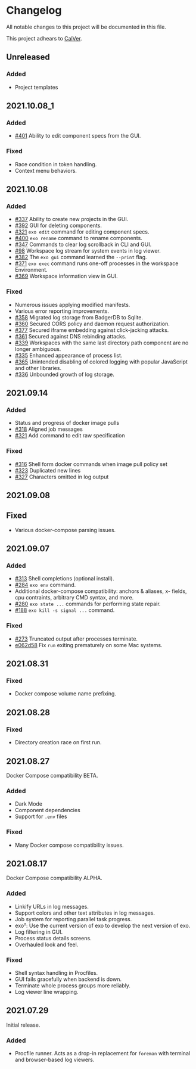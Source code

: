 # Changelog

All notable changes to this project will be documented in this file.

This project adhears to [CalVer](./doc/versioning.md).

## Unreleased

### Added

- Project templates


## 2021.10.08_1

### Added

- [#401](https://github.com/deref/exo/pull/401) Ability to edit component specs from the GUI.

### Fixed

- Race condition in token handling.
- Context menu behaviors.


## 2021.10.08

### Added

- [#337](https://github.com/deref/exo/pull/337) Ability to create new projects in the GUI.
- [#392](https://github.com/deref/exo/pull/392) GUI for deleting components.
- [#321](https://github.com/deref/exo/pull/321) `exo edit` command for editing component specs.
- [#400](https://github.com/deref/exo/pull/400) `exo rename` command to rename components.
- [#347](https://github.com/deref/exo/issues/347) Commands to clear log scrollback in CLI and GUI.
- [#98](https://github.com/deref/exo/issues/98) Workspace log stream for system events in log viewer.
- [#382](https://github.com/deref/exo/pull/382) The `exo gui` command learned the `--print` flag.
- [#371](https://github.com/deref/exo/pull/371) `exo exec` command runs one-off
  processes in the workspace Environment.
- [#369](https://github.com/deref/exo/pull/369) Workspace information view in GUI.

### Fixed

- Numerous issues applying modified manifests.
- Various error reporting improvements.
- [#358](https://github.com/deref/exo/pull/358) Migrated log storage from
  BadgerDB to Sqlite.
- [#360](https://github.com/deref/exo/issues/360) Secured CORS policy and
  daemon request authorization.
- [#377](https://github.com/deref/exo/pull/377) Secured iframe embedding
  against click-jacking attacks.
- [#361](https://github.com/deref/exo/pull/361) Secured against DNS rebinding attacks.
- [#339](https://github.com/deref/exo/pull/339) Workspaces with the same last
  directory path component are no longer ambiguous.
- [#335](https://github.com/deref/exo/pull/335) Enhanced appearance of process list.
- [#365](https://github.com/deref/exo/pull/365) Unintended disabling of colored
  logging with popular JavaScript and other libraries.
- [#336](https://github.com/deref/exo/issues/336) Unbounded growth of log storage.


## 2021.09.14

### Added

- Status and progress of docker image pulls
- [#318](https://github.com/deref/exo/pull/318) Aligned job messages
- [#321](https://github.com/deref/exo/pull/321) Add command to edit raw specification

### Fixed

- [#316](https://github.com/deref/exo/pull/316) Shell form docker commands when image pull policy set
- [#323](https://github.com/deref/exo/pull/323) Duplicated new lines
- [#327](https://github.com/deref/exo/issues/327) Characters omitted in log output

## 2021.09.08

## Fixed

- Various docker-compose parsing issues.


## 2021.09.07

### Added

- [#313](https://github.com/deref/exo/pull/213) Shell completions (optional install).
- [#284](https://github.com/deref/exo/pull/284) `exo env` command.
- Additional docker-compose compatibility: anchors & aliases, x- fields, cpu
  contraints, arbitrary CMD syntax, and more.
- [#280](https://github.com/deref/exo/pull/280) `exo state ...` commands for performing state repair.
- [#188](https://github.com/deref/exo/issues/188) `exo kill -s signal ...` command.

### Fixed

- [#273](https://github.com/deref/exo/pull/273) Truncated output after processes terminate.
- [e062d58](https://github.com/deref/exo/commit/e062d589fec56fcbefc777444eb6d1ac4ddf0d7d) Fix `run` exiting prematurely on some Mac systems.


## 2021.08.31

### Fixed

- Docker compose volume name prefixing.

## 2021.08.28

### Fixed

- Directory creation race on first run.


## 2021.08.27

Docker Compose compatibility BETA.

### Added

- Dark Mode
- Component dependencies
- Support for `.env` files

### Fixed

- Many Docker compose compatibility issues.


## 2021.08.17

Docker Compose compatibility ALPHA.

### Added

- Linkify URLs in log messages.
- Support colors and other text attributes in log messages.
- Job system for reporting parallel task progress.
- exo²: Use the current version of exo to develop the next version of exo.
- Log filtering in GUI.
- Process status details screens.
- Overhauled look and feel.

### Fixed

- Shell syntax handling in Procfiles.
- GUI fails gracefully when backend is down.
- Terminate whole process groups more reliably.
- Log viewer line wrapping.


## 2021.07.29

Initial release.

### Added

- Procfile runner. Acts as a drop-in replacement for `foreman` with terminal
  and browser-based log viewers.
